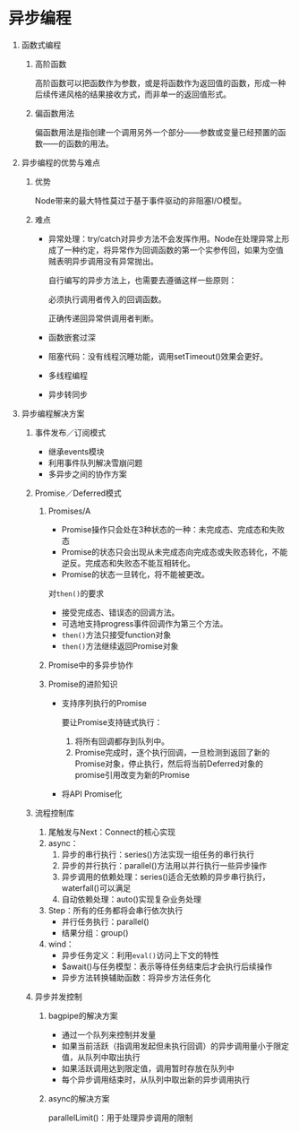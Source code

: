 #  异步编程

1. 函数式编程

   1. 高阶函数

      高阶函数可以把函数作为参数，或是将函数作为返回值的函数，形成一种后续传递风格的结果接收方式，而非单一的返回值形式。

   2. 偏函数用法

      偏函数用法是指创建一个调用另外一个部分——参数或变量已经预置的函数——的函数的用法。

2. 异步编程的优势与难点

   1. 优势

      Node带来的最大特性莫过于基于事件驱动的非阻塞I/O模型。

   2. 难点

      - 异常处理：try/catch对异步方法不会发挥作用。Node在处理异常上形成了一种约定，将异常作为回调函数的第一个实参传回，如果为空值贼表明异步调用没有异常抛出。

        自行编写的异步方法上，也需要去遵循这样一些原则：

        必须执行调用者传入的回调函数。

        正确传递回异常供调用者判断。

      - 函数嵌套过深

      - 阻塞代码：没有线程沉睡功能，调用setTimeout()效果会更好。

      - 多线程编程

      - 异步转同步

3. 异步编程解决方案

   1. 事件发布／订阅模式
      - 继承events模块
      - 利用事件队列解决雪崩问题
      - 多异步之间的协作方案

   2. Promise／Deferred模式

      1. Promises/A

         - Promise操作只会处在3种状态的一种：未完成态、完成态和失败态
         - Promise的状态只会出现从未完成态向完成态或失败态转化，不能逆反。完成态和失败态不能互相转化。
         - Promise的状态一旦转化，将不能被更改。

         对`then()`的要求

         - 接受完成态、错误态的回调方法。
         - 可选地支持progress事件回调作为第三个方法。
         - `then()`方法只接受function对象
         - `then()`方法继续返回Promise对象

      2. Promise中的多异步协作

      3. Promise的进阶知识

         - 支持序列执行的Promise

           要让Promise支持链式执行：

           1. 将所有回调都存到队列中。
           2. Promise完成时，逐个执行回调，一旦检测到返回了新的Promise对象，停止执行，然后将当前Deferred对象的promise引用改变为新的Promise

         - 将API Promise化

   3. 流程控制库

      1. 尾触发与Next：Connect的核心实现
      2. async：
         1. 异步的串行执行：series()方法实现一组任务的串行执行
         2. 异步的并行执行：parallel()方法用以并行执行一些异步操作
         3. 异步调用的依赖处理：series()适合无依赖的异步串行执行，waterfall()可以满足
         4. 自动依赖处理：auto()实现复杂业务处理
      3. Step：所有的任务都将会串行依次执行
         - 并行任务执行：parallel()
         - 结果分组：group()
      4. wind：
         - 异步任务定义：利用`eval()`访问上下文的特性
         - $await()与任务模型：表示等待任务结束后才会执行后续操作
         - 异步方法转换辅助函数：将异步方法任务化

   4. 异步并发控制

      1. bagpipe的解决方案

         - 通过一个队列来控制并发量
         - 如果当前活跃（指调用发起但未执行回调）的异步调用量小于限定值，从队列中取出执行
         - 如果活跃调用达到限定值，调用暂时存放在队列中
         - 每个异步调用结束时，从队列中取出新的异步调用执行

      2. async的解决方案

         parallelLimit()：用于处理异步调用的限制
